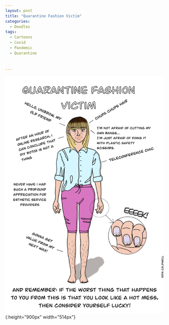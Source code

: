 ```yaml
---
layout: post
title: "Quarantine Fashion Victim"
categories:
  - Doodles
tags:
  - Cartoons
  - Covid
  - Pandemic
  - Quarantine
 

---
```



![image](/assets/images/QuarantineFashionVictim.jpg){:height="900px" width="514px"}
